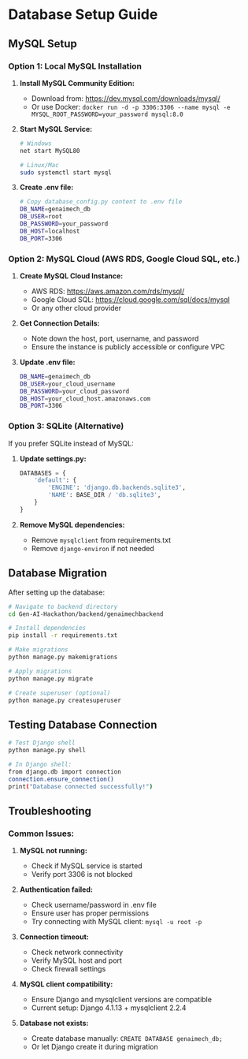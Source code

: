 # Database Setup Guide

## MySQL Setup

### Option 1: Local MySQL Installation

1. **Install MySQL Community Edition:**
   - Download from: https://dev.mysql.com/downloads/mysql/
   - Or use Docker: `docker run -d -p 3306:3306 --name mysql -e MYSQL_ROOT_PASSWORD=your_password mysql:8.0`

2. **Start MySQL Service:**
   ```bash
   # Windows
   net start MySQL80
   
   # Linux/Mac
   sudo systemctl start mysql
   ```

3. **Create .env file:**
   ```bash
   # Copy database_config.py content to .env file
   DB_NAME=genaimech_db
   DB_USER=root
   DB_PASSWORD=your_password
   DB_HOST=localhost
   DB_PORT=3306
   ```

### Option 2: MySQL Cloud (AWS RDS, Google Cloud SQL, etc.)

1. **Create MySQL Cloud Instance:**
   - AWS RDS: https://aws.amazon.com/rds/mysql/
   - Google Cloud SQL: https://cloud.google.com/sql/docs/mysql
   - Or any other cloud provider

2. **Get Connection Details:**
   - Note down the host, port, username, and password
   - Ensure the instance is publicly accessible or configure VPC

3. **Update .env file:**
   ```bash
   DB_NAME=genaimech_db
   DB_USER=your_cloud_username
   DB_PASSWORD=your_cloud_password
   DB_HOST=your_cloud_host.amazonaws.com
   DB_PORT=3306
   ```

### Option 3: SQLite (Alternative)

If you prefer SQLite instead of MySQL:

1. **Update settings.py:**
   ```python
   DATABASES = {
       'default': {
           'ENGINE': 'django.db.backends.sqlite3',
           'NAME': BASE_DIR / 'db.sqlite3',
       }
   }
   ```

2. **Remove MySQL dependencies:**
   - Remove `mysqlclient` from requirements.txt
   - Remove `django-environ` if not needed

## Database Migration

After setting up the database:

```bash
# Navigate to backend directory
cd Gen-AI-Hackathon/backend/genaimechbackend

# Install dependencies
pip install -r requirements.txt

# Make migrations
python manage.py makemigrations

# Apply migrations
python manage.py migrate

# Create superuser (optional)
python manage.py createsuperuser
```

## Testing Database Connection

```bash
# Test Django shell
python manage.py shell

# In Django shell:
from django.db import connection
connection.ensure_connection()
print("Database connected successfully!")
```

## Troubleshooting

### Common Issues:

1. **MySQL not running:**
   - Check if MySQL service is started
   - Verify port 3306 is not blocked

2. **Authentication failed:**
   - Check username/password in .env file
   - Ensure user has proper permissions
   - Try connecting with MySQL client: `mysql -u root -p`

3. **Connection timeout:**
   - Check network connectivity
   - Verify MySQL host and port
   - Check firewall settings

4. **MySQL client compatibility:**
   - Ensure Django and mysqlclient versions are compatible
   - Current setup: Django 4.1.13 + mysqlclient 2.2.4

5. **Database not exists:**
   - Create database manually: `CREATE DATABASE genaimech_db;`
   - Or let Django create it during migration
